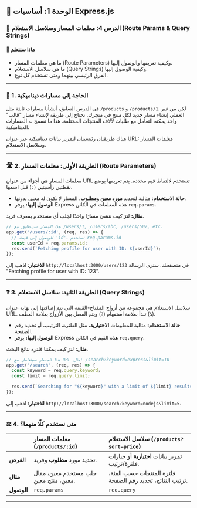 ## 🚀 الوحدة 1: أساسيات Express.js

### 📘 الدرس 4: معلمات المسار وسلاسل الاستعلام (Route Params & Query Strings)

#### 🧠 **ماذا ستتعلم**
* ما هي معلمات المسار (Route Parameters) وكيفية تعريفها والوصول إليها.
* ما هي سلاسل الاستعلام (Query Strings) وكيفية الوصول إليها.
* الفرق الرئيسي بينهما ومتى تستخدم كل نوع.

---
### 🤔 1. الحاجة إلى مسارات ديناميكية
في الدرس السابق، أنشأنا مسارات ثابتة مثل `/products` و `/products/1`. لكن من غير العملي إنشاء مسار جديد لكل منتج في متجرك. نحتاج إلى طريقة لإنشاء مسار "قالب" واحد يمكنه التعامل مع طلبات لآلاف المنتجات المختلفة. هذا ما تسمح به المسارات الديناميكية.

هناك طريقتان رئيسيتان لتمرير بيانات ديناميكية عبر عنوان URL: معلمات المسار وسلاسل الاستعلام.

---
### 🛣️ 2. الطريقة الأولى: معلمات المسار (Route Parameters)
معلمات المسار هي أجزاء من عنوان URL تستخدم لالتقاط قيم محددة. يتم تعريفها بوضع نقطتين رأسيتين (`:`) قبل اسمها.

* **حالة الاستخدام:** مثالية لتحديد **مورد معين ومطلوب**. المسار لا يكون له معنى بدونها.
* **الوصول إليها:** يوفر Express هذه المعلمات في الكائن `req.params`.

**مثال:**
لنرَ كيف ننشئ مسارًا واحدًا لجلب أي مستخدم بمعرف فريد.
```javascript
// هذا المسار سيتطابق مع /users/1, /users/abc, /users/507, etc.
app.get('/users/:id', (req, res) => {
  // للوصول إلى قيمة 'id'، نستخدم req.params.id
  const userId = req.params.id;
  res.send(`Fetching profile for user with ID: ${userId}`);
});
```
**للاختبار:** اذهب إلى `http://localhost:3000/users/123` في متصفحك. سترى الرسالة "Fetching profile for user with ID: 123".

---
### ❓ 3. الطريقة الثانية: سلاسل الاستعلام (Query Strings)
سلاسل الاستعلام هي مجموعة من أزواج المفتاح-القيمة التي تتم إضافتها إلى نهاية عنوان URL. تبدأ بعلامة استفهام (`?`) ويتم الفصل بين الأزواج بعلامة العطف (`&`).

* **حالة الاستخدام:** مثالية للمعلومات **الاختيارية**، مثل الفلترة، الترتيب، أو تحديد رقم الصفحة.
* **الوصول إليها:** يوفر Express هذه القيم في الكائن `req.query`.

**مثال:**
لنرَ كيف يمكننا فلترة نتائج البحث.
```javascript
// هذا المسار سيتعامل مع URL مثل: /search?keyword=express&limit=10
app.get('/search', (req, res) => {
  const keyword = req.query.keyword;
  const limit = req.query.limit;

  res.send(`Searching for "${keyword}" with a limit of ${limit} results.`);
});
```
**للاختبار:** اذهب إلى `http://localhost:3000/search?keyword=nodejs&limit=5`.

---
### ⚖️ 4. متى نستخدم كلًا منهما؟

| | معلمات المسار (`/products/:id`) | سلاسل الاستعلام (`/products?sort=price`) |
| :--- | :--- | :--- |
| **الغرض** | تحديد مورد **مطلوب** وفريد. | تمرير بيانات **اختيارية** أو خيارات فلترة/ترتيب. |
| **مثال** | جلب مستخدم معين، مقال معين، منتج معين. | فلترة المنتجات حسب الفئة، ترتيب النتائج، تحديد رقم الصفحة. |
| **الوصول** | `req.params` | `req.query` |

---

